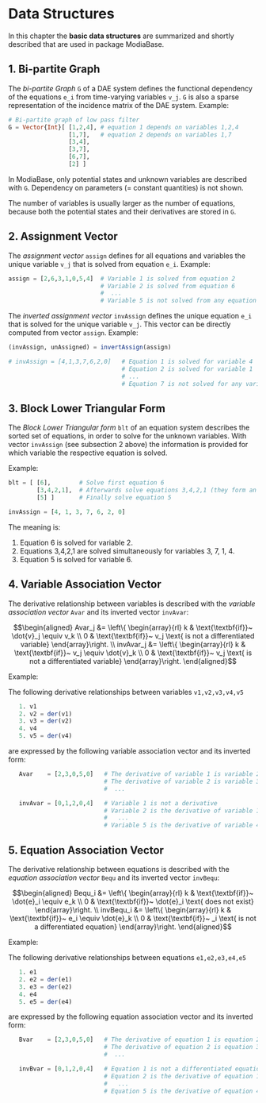 # Data Structures

In this chapter the **basic data structures** are summarized and
shortly described that are used in package ModiaBase.


## 1. Bi-partite Graph

The *bi-partite Graph* `G` of a DAE system defines the functional dependency of the equations ``e_i`` from
time-varying variables ``v_j``. `G` is also a sparse representation of the incidence matrix of the DAE system.
Example:

```julia
# Bi-partite graph of low pass filter
G = Vector{Int}[ [1,2,4], # equation 1 depends on variables 1,2,4
                 [1,7],   # equation 2 depends on variables 1,7
                 [3,4],
                 [3,7],
                 [6,7],
                 [2] ]
```

In ModiaBase, only potential states and unknown variables are described with `G`.
Dependency on parameters (= constant quantities) is not shown.

The number of variables is usually larger as the number of equations, because both
the potential states and their derivatives are stored in `G`.


## 2. Assignment Vector

The *assignment vector* `assign` defines for all equations and variables the unique variable ``v_j`` that
is solved from equation ``e_i``. Example:

```julia
assign = [2,6,3,1,0,5,4]  # Variable 1 is solved from equation 2
                          # Variable 2 is solved from equation 6
                          #  ...
                          # Variable 5 is not solved from any equation
```

The *inverted assignment vector* `invAssign` defines the unique equation ``e_i`` that
is solved for the unique variable ``v_j``. This vector can be directly computed
from vector `assign`. Example:


```julia
(invAssign, unAssigned) = invertAssign(assign)

# invAssign = [4,1,3,7,6,2,0]   # Equation 1 is solved for variable 4
                                # Equation 2 is solved for variable 1
                                # ...
                                # Equation 7 is not solved for any variable
```


## 3. Block Lower Triangular Form

The *Block Lower Triangular form* `blt` of an equation system describes the
sorted set of equations, in order to solve for the unknown variables.
With vector `invAssign` (see subsection 2 above) the information is provided
for which variable the respective equation is solved.

Example:

```julia
blt = [ [6],        # Solve first equation 6
        [3,4,2,1],  # Afterwards solve equations 3,4,2,1 (they form an algebraic loop)
        [5] ]       # Finally solve equation 5

invAssign = [4, 1, 3, 7, 6, 2, 0]
```

The meaning is:

1. Equation 6 is solved for variable 2.
2. Equations 3,4,2,1 are solved simultaneously for variables 3, 7, 1, 4.
3. Equation 5 is solved for variable 6.


## 4. Variable Association Vector

The derivative relationship between variables is described with
the *variable association vector* `Avar` and its
inverted vector `invAvar`:

```math
\begin{aligned}
    Avar_j &= \left\{ \begin{array}{rl}
                        k & \text{\textbf{if}}~ \dot{v}_j \equiv v_k \\
                        0 & \text{\textbf{if}}~ v_j \text{ is not a differentiated variable}
                      \end{array}\right. \\
    invAvar_j &= \left\{ \begin{array}{rl}
                            k & \text{\textbf{if}}~ v_j \equiv \dot{v}_k \\
                            0 & \text{\textbf{if}}~ v_j \text{ is not a differentiated variable}
                         \end{array}\right.
\end{aligned}
```

Example:

The following derivative relationships between variables `v1,v2,v3,v4,v5`

```julia
   1. v1
   2. v2 = der(v1)
   3. v3 = der(v2)
   4. v4
   5. v5 = der(v4)
```

are expressed by the following variable association vector and its inverted form:

```julia
   Avar    = [2,3,0,5,0]   # The derivative of variable 1 is variable 2
                           # The derivative of variable 2 is variable 3
                           #  ...

   invAvar = [0,1,2,0,4]   # Variable 1 is not a derivative
                           # Variable 2 is the derivative of variable 1
                           #   ...
                           # Variable 5 is the derivative of variable 4
```


## 5. Equation Association Vector

The derivative relationship between equations is described with
the *equation association vector* `Bequ` and its
inverted vector `invBequ`:

```math
\begin{aligned}
    Bequ_i &= \left\{ \begin{array}{rl}
                        k & \text{\textbf{if}}~ \dot{e}_i \equiv e_k \\
                        0 & \text{\textbf{if}}~ \dot{e}_i \text{ does not exist}
                      \end{array}\right. \\
    invBequ_i &= \left\{ \begin{array}{rl}
                            k & \text{\textbf{if}}~ e_i \equiv \dot{e}_k \\
                            0 & \text{\textbf{if}}~ _i \text{ is not a differentiated equation}
                         \end{array}\right.
\end{aligned}
```

Example:

The following derivative relationships between equations `e1,e2,e3,e4,e5`

```julia
   1. e1
   2. e2 = der(e1)
   3. e3 = der(e2)
   4. e4
   5. e5 = der(e4)
```

are expressed by the following equation association vector and its inverted form:

```julia
   Bvar    = [2,3,0,5,0]   # The derivative of equation 1 is equation 2
                           # The derivative of equation 2 is equation 3
                           #  ...

   invBvar = [0,1,2,0,4]   # Equation 1 is not a differentiated equation
                           # Equation 2 is the derivative of equation 1
                           #   ...
                           # Equation 5 is the derivative of equation 4
```
